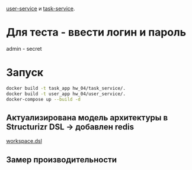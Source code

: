  [user-service](https://user.sanekteam.ru/docs#/) и [task-service](https://task.sanekteam.ru/docs#/).
 
# Для теста - ввести логин и пароль
admin - secret 

# Запуск

```bash
docker build -t task_app hw_04/task_service/.
docker build -t user_app hw_04/user_service/.
docker-compose up --build -d
```
## Актуализирована модель архитектуры в Structurizr DSL -> добавлен redis
[workspace.dsl](../hw_01/workspace.dsl)

## Замер производительности

